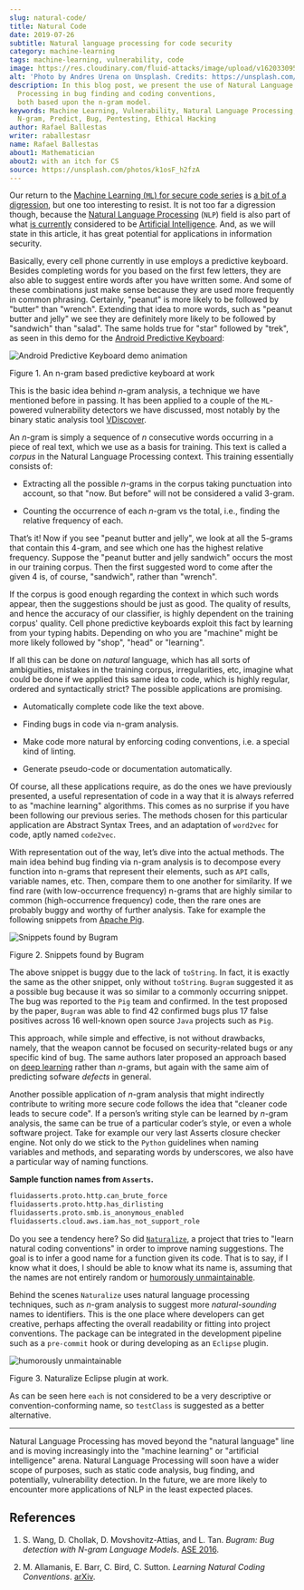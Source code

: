 ```yaml
---
slug: natural-code/
title: Natural Code
date: 2019-07-26
subtitle: Natural language processing for code security
category: machine-learning
tags: machine-learning, vulnerability, code
image: https://res.cloudinary.com/fluid-attacks/image/upload/v1620330956/blog/natural-code/cover_vftkoh.webp
alt: 'Photo by Andres Urena on Unsplash. Credits: https://unsplash.com/photos/k1osF_h2fzA'
description: In this blog post, we present the use of Natural Language
  Processing in bug finding and coding conventions,
  both based upon the n-gram model.
keywords: Machine Learning, Vulnerability, Natural Language Processing,
  N-gram, Predict, Bug, Pentesting, Ethical Hacking
author: Rafael Ballestas
writer: raballestasr
name: Rafael Ballestas
about1: Mathematician
about2: with an itch for CS
source: https://unsplash.com/photos/k1osF_h2fzA
---
```


Our return to the [Machine Learning (`ML`) for secure code
series](../tags/machine-learning) is [a bit of a
digression](../binary-learning), but one too interesting to resist. It
is not too far a digression though, because the [Natural Language
Processing](https://en.wikipedia.org/wiki/Natural_language_processing)
(`NLP`) field is also part of what [is
currently](https://en.wikipedia.org/wiki/AI_effect) considered to be
[Artificial
Intelligence](https://en.wikipedia.org/wiki/Artificial_intelligence).
And, as we will state in this article, it has great potential for
applications in information security.

Basically, every cell phone currently in use employs a predictive
keyboard. Besides completing words for you based on the first few
letters, they are also able to suggest entire words after you have
written some. And some of these combinations just make sense because
they are used more frequently in common phrasing. Certainly, "peanut" is
more likely to be followed by "butter" than "wrench". Extending that
idea to more words, such as "peanut butter and jelly" we see they are
definitely more likely to be followed by "sandwich" than "salad". The
same holds true for "star" followed by "trek", as seen in this demo for
the [Android Predictive
Keyboard](https://proandroiddev.com/android-predictive-keyboard-e6c9df01e527):

<div class="imgblock">

![Android Predictive Keyboard demo animation](https://res.cloudinary.com/fluid-attacks/image/upload/v1620330955/blog/natural-code/ngram-keyboard_xogjer.gif)

<div class="title">

Figure 1. An n-gram based predictive keyboard at work

</div>

</div>

This is the basic idea behind *n*-gram analysis, a technique we have
mentioned before in passing. It has been applied to a couple of the
`ML`-powered vulnerability detectors we have discussed, most notably by
the binary static analysis tool [VDiscover](../binary-learning/).

An *n*-gram is simply a sequence of *n* consecutive words occurring in a
piece of real text, which we use as a basis for training. This text is
called a *corpus* in the Natural Language Processing context. This
training essentially consists of:

- Extracting all the possible *n*-grams in the corpus taking
  punctuation into account, so that "now. But before" will not be
  considered a valid 3-gram.

- Counting the occurrence of each *n*-gram vs the total, i.e., finding
  the relative frequency of each.

That’s it\! Now if you see "peanut butter and jelly", we look at all the
5-grams that contain this 4-gram, and see which one has the highest
relative frequency. Suppose the "peanut butter and jelly sandwich"
occurs the most in our training corpus. Then the first suggested word to
come after the given 4 is, of course, "sandwich", rather than "wrench".

If the corpus is good enough regarding the context in which such words
appear, then the suggestions should be just as good. The quality of
results, and hence the accuracy of our classifier, is highly dependent
on the training corpus' quality. Cell phone predictive keyboards exploit
this fact by learning from your typing habits. Depending on who you are
"machine" might be more likely followed by "shop", "head" or "learning".

If all this can be done on *natural* language, which has all sorts of
ambiguities, mistakes in the training corpus, irregularities, etc,
imagine what could be done if we applied this same idea to code, which
is highly regular, ordered and syntactically strict? The possible
applications are promising.

- Automatically complete code like the text above.

- Finding bugs in code via n-gram analysis.

- Make code more natural by enforcing coding conventions, i.e. a
  special kind of linting.

- Generate pseudo-code or documentation automatically.

Of course, all these applications require, as do the ones we have
previously presented, a useful representation of code in a way that it
is always referred to as "machine learning" algorithms. This comes as no
surprise if you have been following our previous series. The methods
chosen for this particular application are Abstract Syntax Trees, and an
adaptation of `word2vec` for code, aptly named `code2vec`.

With representation out of the way, let’s dive into the actual methods.
The main idea behind bug finding via n-gram analysis is to decompose
every function into n-grams that represent their elements, such as `API`
calls, variable names, etc. Then, compare them to one another for
similarity. If we find rare (with low-occurrence frequency) n-grams that
are highly similar to common (high-occurrence frequency) code, then the
rare ones are probably buggy and worthy of further analysis. Take for
example the following snippets from [Apache
Pig](https://pig.Apache.org).

<div class="imgblock">

![Snippets found by Bugram](https://res.cloudinary.com/fluid-attacks/image/upload/v1620330955/blog/natural-code/bugram-pig_vjk4cc.webp)

<div class="title">

Figure 2. Snippets found by Bugram

</div>

</div>

The above snippet is buggy due to the lack of `toString`. In fact, it is
exactly the same as the other snippet, only without `toString`. `Bugram`
suggested it as a possible bug because it was so similar to a commonly
occurring snippet. The bug was reported to the `Pig` team and confirmed.
In the test proposed by the paper, `Bugram` was able to find 42
confirmed bugs plus 17 false positives across 16 well-known open source
`Java` projects such as `Pig`.

This approach, while simple and effective, is not without drawbacks,
namely, that the weapon cannot be focused on security-related bugs or
any specific kind of bug. The same authors later proposed an approach
based on [deep learning](../deep-hacking) rather than *n*-grams, but
again with the same aim of predicting sofware *defects* in general.

Another possible application of *n*-gram analysis that might indirectly
contribute to writing more secure code follows the idea that "cleaner
code leads to secure code". If a person’s writing style can be learned
by *n*-gram analysis, the same can be true of a particular coder’s
style, or even a whole software project. Take for example our very last
Asserts closure checker engine. Not only do we stick to the `Python`
guidelines when naming variables and methods, and separating words by
underscores, we also have a particular way of naming functions.

**Sample function names from `Asserts`.**

``` python
fluidasserts.proto.http.can_brute_force
fluidasserts.proto.http.has_dirlisting
fluidasserts.proto.smb.is_anonymous_enabled
fluidasserts.cloud.aws.iam.has_not_support_role
```

Do you see a tendency here? So did
[`Naturalize`](http://groups.inf.ed.ac.uk/naturalize/#), a project that
tries to "learn natural coding conventions" in order to improve naming
suggestions. The goal is to infer a good name for a function given its
code. That is to say, if I know what it does, I should be able to know
what its name is, assuming that the names are not entirely random or
[humorously
unmaintainable](https://www.se.rit.edu/~tabeec/RIT_441/Resources_files/How%20To%20Write%20Unmaintainable%20Code.pdf).

Behind the scenes `Naturalize` uses natural language processing
techniques, such as *n*-gram analysis to suggest more *natural-sounding*
names to identifiers. This is the one place where developers can get
creative, perhaps affecting the overall readability or fitting into
project conventions. The package can be integrated in the development
pipeline such as a `pre-commit` hook or during developing as an
`Eclipse` plugin.

<div class="imgblock">

![humorously unmaintainable](https://res.cloudinary.com/fluid-attacks/image/upload/v1620330955/blog/natural-code/naturalize-eclipse_qynobj.webp)

<div class="title">

Figure 3. Naturalize Eclipse plugin at work.

</div>

</div>

As can be seen here `each` is not considered to be a very descriptive or
convention-conforming name, so `testClass` is suggested as a better
alternative.

---
Natural Language Processing has moved beyond the "natural language" line
and is moving increasingly into the "machine learning" or "artificial
intelligence" arena. Natural Language Processing will soon have a wider
scope of purposes, such as static code analysis, bug finding, and
potentially, vulnerability detection. In the future, we are more likely
to encounter more applications of NLP in the least expected places.

## References

1. S. Wang, D. Chollak, D. Movshovitz-Attias, and L. Tan. *Bugram: Bug
    detection with N-gram Language Models*.
    [ASE 2016](https://ece.uwaterloo.ca/~s446wang/paper/ase-16-1.pdf).

2. M. Allamanis, E. Barr, C. Bird, C. Sutton. *Learning Natural Coding
    Conventions*. [arXiv](https://arxiv.org/pdf/1402.4182.pdf).
